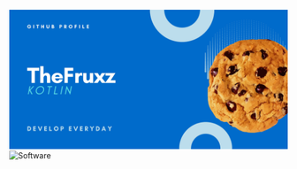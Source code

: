 ![I'm TheFruxz; "Develop Everyday"](https://raw.githubusercontent.com/TheFruxz/TheFruxz/master/assets/img/Front-Banner.jpg)
![Software](https://user-images.githubusercontent.com/28064149/167266387-af2dfbc8-d170-41ec-983c-c255d820d1b3.png)
